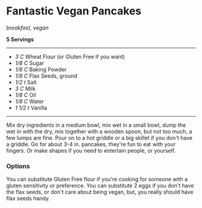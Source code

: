 # Fantastic Vegan Pancakes

*breakfast, vegan*

**5 Servings**

---

- *3 C* Wheat Flour (or Gluten Free if you want)
- *1/8 C* Sugar
- *1/8 C* Baking Powder
- *1/8 C* Flax Seeds, ground
- *1/2 t* Salt
- *3 C* Milk
- *1/8 C* Oil
- *1/8 C* Water
- *1 1/2 t* Vanilla

---

Mix dry ingredients in a medium bowl, mix wet in a small bowl, dump the wet in
with the dry, mix together with a wooden spoon, but not too much, a few lumps
are fine. Pour on to a hot griddle or a big skillet if you don't have a griddle.
Go for about 3-4 in. pancakes, they're fun to eat with your fingers. Or make
shapes if you need to entertain people, or yourself.

### Options

You can substitute Gluten Free flour if you're cooking for someone with a gluten
sensitivity or preference. You can substitute 2 eggs if you don't have the flax
seeds, or don't care about being vegan, but, you really should have flax seeds 
handy.
